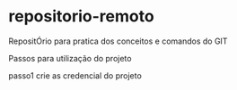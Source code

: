 # repositorio-remoto
RepositÓrio para pratica dos conceitos e comandos do GIT


Passos para utilização do projeto


passo1 crie as credencial do projeto
